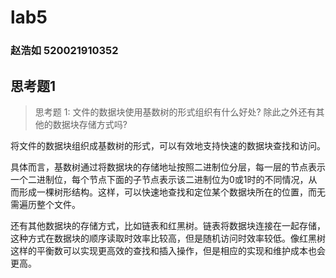 # lab5

### 赵浩如 520021910352
## 思考题1
> 思考题 1: 文件的数据块使用基数树的形式组织有什么好处? 除此之外还有其他的数据块存储方式吗?

将文件的数据块组织成基数树的形式，可以有效地支持快速的数据块查找和访问。

具体而言，基数树通过将数据块的存储地址按照二进制位分层，每一层的节点表示一个二进制位，每个节点下面的子节点表示该二进制位为0或1时的不同情况，从而形成一棵树形结构。这样，可以快速地查找和定位某个数据块所在的位置，而无需遍历整个文件。

还有其他数据块的存储方式，比如链表和红黑树。链表将数据块连接在一起存储，这种方式在数据块的顺序读取时效率比较高，但是随机访问时效率较低。像红黑树这样的平衡数可以实现更高效的查找和插入操作，但是相应的实现和维护成本也会更高。

